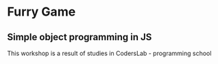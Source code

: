 # Furry Game

## Simple object programming in JS

This workshop is a result of studies in CodersLab - programming school
